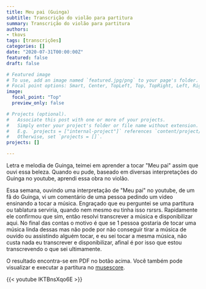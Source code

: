 ```yaml
---
title: Meu pai (Guinga)
subtitle: Transcrição do violão para partitura
summary: Transcrição do violão para partitura
authors:
- tkovs
tags: [transcrições]
categories: []
date: "2020-07-31T00:00:00Z"
featured: false
draft: false

# Featured image
# To use, add an image named `featured.jpg/png` to your page's folder.
# Focal point options: Smart, Center, TopLeft, Top, TopRight, Left, Right, BottomLeft, Bottom, BottomRight
image:
  focal_point: "Top"
  preview_only: false

# Projects (optional).
#   Associate this post with one or more of your projects.
#   Simply enter your project's folder or file name without extension.
#   E.g. `projects = ["internal-project"]` references `content/project/deep-learning/index.md`.
#   Otherwise, set `projects = []`.
projects: []

---
```


Letra e melodia de Guinga, teimei em aprender a tocar "Meu pai" assim que ouvi essa beleza. Quando eu pude, baseado em diversas interpretações do Guinga no youtube, aprendi essa obra no violão.

Essa semana, ouvindo uma interpretação de "Meu pai" no youtube, de um fã do Guinga, vi um comentário de uma pessoa pedindo um video ensinando a tocar a música. Engraçado que eu perguntei se uma partitura ou tablatura serviria, quando nem mesmo eu tinha isso rsrsrs. Rapidamente ele confirmou que sim, então resolvi transcrever a música e disponibilizar aqui. No final das contas o motivo é que se 1 pessoa gostaria de tocar uma música linda dessas mas não pode por não conseguir tirar a música de ouvido ou assistindo alguém tocar, e eu sei tocar a mesma música, não custa nada eu transcrever e disponibilizar, afinal é por isso que estou transcrevendo o que sei ultimamente. 

O resultado encontra-se em PDF no botão acima. Você também pode visualizar e executar a partitura no [musescore](https://musescore.com/user/35683888/scores/6275231/s/YP_v4t).

{{< youtube lKTBnsXqo6E >}}
